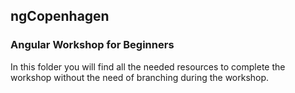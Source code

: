 ## ngCopenhagen
### Angular Workshop for Beginners
In this folder you will find all the needed resources to complete the workshop without the need of branching during the workshop.